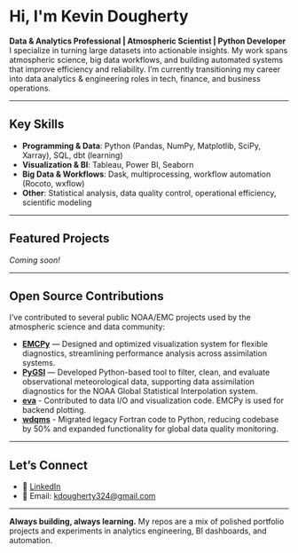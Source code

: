 # Hi, I'm Kevin Dougherty

**Data & Analytics Professional | Atmospheric Scientist | Python Developer**  
I specialize in turning large datasets into actionable insights. My work spans atmospheric science, big data workflows, and building automated systems that improve efficiency and reliability. I’m currently transitioning my career into data analytics & engineering roles in tech, finance, and business operations.

---

## Key Skills
- **Programming & Data**: Python (Pandas, NumPy, Matplotlib, SciPy, Xarray), SQL, dbt (learning)  
- **Visualization & BI**: Tableau, Power BI, Seaborn  
- **Big Data & Workflows**: Dask, multiprocessing, workflow automation (Rocoto, wxflow)  
- **Other**: Statistical analysis, data quality control, operational efficiency, scientific modeling  

---

## Featured Projects
*Coming soon!*  


---

## Open Source Contributions
I’ve contributed to several public NOAA/EMC projects used by the atmospheric science and data community:  

- [**EMCPy**](https://github.com/NOAA-EMC/emcpy) — Designed and optimized visualization system for flexible diagnostics, streamlining performance analysis across assimilation systems.
- [**PyGSI**](https://github.com/NOAA-EMC/PyGSI) — Developed Python-based tool to filter, clean, and evaluate observational meteorological data, supporting data assimilation diagnostics for the NOAA Global Statistical Interpolation system.
- [**eva**](https://github.com/JCSDA-internal/eva) - Contributed to data I/O and visualization code. EMCPy is used for backend plotting.
- [**wdqms**](https://github.com/kevindougherty-noaa/wdqms) - Migrated legacy Fortran code to Python, reducing codebase by 50% and expanded functionality for global data quality monitoring.


---

## Let’s Connect
- 💼 [LinkedIn](https://www.linkedin.com/in/kevin-dougherty/)  
- 📧 Email: kdougherty324@gmail.com

---

**Always building, always learning.** My repos are a mix of polished portfolio projects and experiments in analytics engineering, BI dashboards, and automation.
